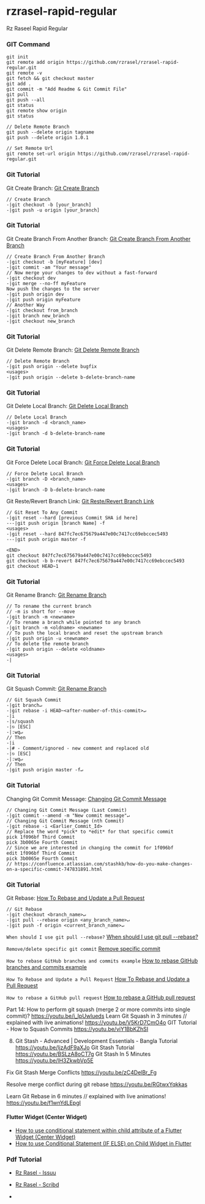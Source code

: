 # rzrasel-rapid-regular
Rz Raseel Rapid Regular

### GIT Command
```git_command
git init
git remote add origin https://github.com/rzrasel/rzrasel-rapid-regular.git
git remote -v
git fetch && git checkout master
git add .
git commit -m "Add Readme & Git Commit File"
git pull
git push --all
git status
git remote show origin
git status

// Delete Remote Branch
git push --delete origin tagname
git push --delete origin 1.0.1

// Set Remote Url
git remote set-url origin https://github.com/rzrasel/rzrasel-rapid-regular.git
```

### Git Tutorial
Git Create Branch: [Git Create Branch](https://stackoverflow.com/questions/1519006/how-do-i-create-a-remote-git-branch)
```git_command_create_branch
// Create Branch
-|git checkout -b [your_branch]
-|git push -u origin [your_branch]
```

### Git Tutorial
Git Create Branch From Another Branch: [Git Create Branch From Another Branch](https://stackoverflow.com/questions/4470523/create-a-branch-in-git-from-another-branch)
```git_command_create_branch_from_another_branch
// Create Branch From Another Branch
-|git checkout -b [myFeature] [dev]
-|git commit -am "Your message"
// Now merge your changes to dev without a fast-forward
-|git checkout dev
-|git merge --no-ff myFeature
Now push the changes to the server
-|git push origin dev
-|git push origin myFeature
// Another Way
-|git checkout from_branch
-|git branch new_branch
-|git checkout new_branch
```

### Git Tutorial
Git Delete Remote Branch: [Git Delete Remote Branch](https://stackoverflow.com/questions/2003505/how-do-i-delete-a-git-branch-locally-and-remotely)
```git_command_delete_remote_branch
// Delete Remote Branch
-|git push origin --delete bugfix
<usages>
-|git push origin --delete b-delete-branch-name
```

### Git Tutorial
Git Delete Local Branch: [Git Delete Local Branch](https://stackoverflow.com/questions/2003505/how-do-i-delete-a-git-branch-locally-and-remotely)
```git_command_delete_local_branch
// Delete Local Branch
-|git branch -d <branch_name>
<usages>
-|git branch -d b-delete-branch-name
```

### Git Tutorial
Git Force Delete Local Branch: [Git Force Delete Local Branch](https://stackoverflow.com/questions/41379997/force-delete-a-branch-in-git)
```git_command_force_delete_local_branch
// Force Delete Local Branch
-|git branch -D <branch_name>
<usages>
-|git branch -D b-delete-branch-name
```

Git Reste/Revert Branch Link: [Git Reste/Revert Branch Link](https://stackoverflow.com/questions/4114095/how-do-i-revert-a-git-repository-to-a-previous-commit)
```git_command_reset_revert_branch
// Git Reset To Any Commit
-|git reset --hard [previous Commit SHA id here]
---|git push origin [branch Name] -f
<usages>
-|git reset --hard 847fc7ec675679a447e00c7417cc69ebccec5493
---|git push origin master -f

<END>
git checkout 847fc7ec675679a447e00c7417cc69ebccec5493
git checkout -b b-revert 847fc7ec675679a447e00c7417cc69ebccec5493
git checkout HEAD~1
```

### Git Tutorial
Git Rename Branch: [Git Rename Branch](https://stackoverflow.com/questions/6591213/how-do-i-rename-a-local-git-branch)
```git_command_rename_branch
// To rename the current branch
// -m is short for --move
-|git branch -m <newname>
// To rename a branch while pointed to any branch
-|git branch -m <oldname> <newname>
// To push the local branch and reset the upstream branch
-|git push origin -u <newname>
// To delete the remote branch
-|git push origin --delete <oldname>
<usages>
-|
```

### Git Tutorial
Git Squash Commit: [Git Rename Branch](https://stackoverflow.com/questions/6591213/how-do-i-rename-a-local-git-branch)
```git_command_squash_commit
// Git Squash Commit
-|git branch↵
-|git rebase -i HEAD~<after-number-of-this-commit>↵
-|i
-|s/squash
-|⎋ [ESC]
-|:wq↵
// Then
-|i
-|# - Comment/ignored - new comment and replaced old
-|⎋ [ESC]
-|:wq↵
// Then
-|git push origin master -f↵
```

### Git Tutorial
Changing Git Commit Message: [Changing Git Commit Message](https://stackoverflow.com/questions/8981194/changing-git-commit-message-after-push-given-that-no-one-pulled-from-remote)
```git_command_changing_git_commit_message
// Changing Git Commit Message (Last Commit)
-|git commit --amend -m "New commit message"↵
// Changing Git Commit Message (nth Commit)
-|git rebase -i <Earlier_Commit_Id>
// Replace the word *pick* to *edit* for that specific commit
pick 1f096bf Third Commit
pick 3b0065e Fourth Commit
// Since we are interested in changing the commit for 1f096bf
edit 1f096bf Third Commit
pick 3b0065e Fourth Commit
// https://confluence.atlassian.com/stashkb/how-do-you-make-changes-on-a-specific-commit-747831891.html
```

### Git Tutorial
Git Rebase: [How To Rebase and Update a Pull Request](https://www.digitalocean.com/community/tutorials/how-to-rebase-and-update-a-pull-request)
```git_command_git_rebase
// Git Rebase
-|git checkout <branch_name>↵
-|git pull --rebase origin <any_branch_name>↵
-|git push -f origin <current_branch_name>↵
```

`When should I use git pull --rebase?` [When should I use git pull --rebase?](https://stackoverflow.com/questions/2472254/when-should-i-use-git-pull-rebase)

`Remove/delete specific git commit` [Remove specific commit](https://stackoverflow.com/questions/2938301/remove-specific-commit)

`How to rebase GitHub branches and commits example` [How to rebase GitHub branches and commits example](https://www.theserverside.com/blog/Coffee-Talk-Java-News-Stories-and-Opinions/How-to-rebase-GitHub-repos)

`How To Rebase and Update a Pull Request` [How To Rebase and Update a Pull Request](https://www.digitalocean.com/community/tutorials/how-to-rebase-and-update-a-pull-request)

`How to rebase a GitHub pull request` [How to rebase a GitHub pull request](https://anavarre.net/how-to-rebase-a-github-pull-request/)


Part 14: How to perform git squash (merge 2 or more commits into single commit)?
https://youtu.be/i_IpUwlueds
Learn Git Squash in 3 minutes // explained with live animations!
https://youtu.be/V5KrD7CmO4o
GIT Tutorial - How to Squash Commits
https://youtu.be/viY1BbKZhSI

8. Git Stash - Advanced | Development Essentials - Bangla Tutorial
https://youtu.be/ljzAdF9aXJo
Git Stash Tutorial
https://youtu.be/BSLzA8oCT7g
Git Stash In 5 Minutes
https://youtu.be/lH3ZkwbVp5E

Fix Git Stash Merge Conflicts
https://youtu.be/zC4DelBr_Fg

Resolve merge conflict during git rebase
https://youtu.be/RGtwxYqkkas

Learn Git Rebase in 6 minutes // explained with live animations!
https://youtu.be/f1wnYdLEpgI

#### Flutter Widget (Center Widget)
- [How to use conditional statement within child attribute of a Flutter Widget (Center Widget)](https://stackoverflow.com/questions/49713189/how-to-use-conditional-statement-within-child-attribute-of-a-flutter-widget-cen)
- [How to use Conditional Statement (IF ELSE) on Child Widget in Flutter](https://www.fluttercampus.com/guide/131/how-to-use-conditional-statement-if-else-on-widget-in-flutter/)

### Pdf Tutorial
- [Rz Rasel - Issuu](https://issuu.com/rzrasel)
- [Rz Rasel - Scribd](https://www.scribd.com/user/253222293/Rz-Rasel)



-